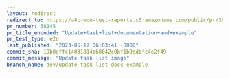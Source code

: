 ```yaml
---
layout: redirect
redirect_to: https://a8c-woo-test-reports.s3.amazonaws.com/public/pr/38245/e2e/index.html
pr_number: 38245
pr_title_encoded: "Update+task+list+documentation+and+example"
pr_test_type: e2e
last_published: "2023-05-17 06:03:41 +0000"
commit_sha: 19b0effc14031814b60042c0bf1b9ddbfc4e2f49
commit_message: "Update task list image"
branch_name: dev/update-task-list-docs-example
---
```

